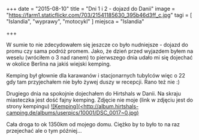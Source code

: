 +++
date = "2015-08-10"
title = "Dni 1 i 2 - dojazd do Danii"
image = "https://farm1.staticflickr.com/703/21541185630_395b46d3ff_c.jpg"
tagi = [ "Islandia", "wyprawy", "motocykl" ]
miejsca = "Islandia"

+++

W sumie to nie zdecydowałem się jeszcze co było nudniejsze - dojazd do promu czy sama podróż promem. Jako, że dzień przed wyjazdem byłem na weselu (wróciłem o 3 nad ranem) to pierwszego dnia udało mi się dojechać w okolice Berlina na jakiś wiejski kemping.

Kemping był głownie dla karawanów i stacjonarnych tubylców więc o 22 gdy tam przyjechałem nie było żywej duszy w recepcji. Rano też nie :)

Drugiego dnia na spokojnie dojechałem do Hirtshals w Danii. Na skraju miasteczka jest dość fajny kemping. Zdjęcie nie moje (link w zdjęciu jest do strony kempingu)
[![Kemping](<http://album.hirtshals-camping.de/albums/userpics/10001/DSC_0017~0.jpg)](http://album.hirtshals-camping.de/albums/userpics/10001/DSC_0017~0.jpg)

Cała droga to ok 1350km od mojego domu. Ciężko by to było to na raz przejechać ale o tym później...
